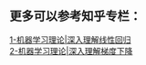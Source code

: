 ## 更多可以参考知乎专栏：
[1-机器学习理论|深入理解线性回归](https://zhuanlan.zhihu.com/p/705496234?)  
[2-机器学习理论|深入理解梯度下降](https://zhuanlan.zhihu.com/p/705879566?)  
